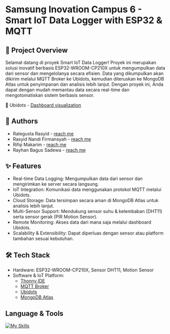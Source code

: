 # Samsung Inovation Campus 6 - Smart IoT Data Logger with ESP32 & MQTT

## 📌 Project Overview

Selamat datang di proyek Smart IoT Data Logger! Proyek ini merupakan solusi inovatif berbasis ESP32-WROOM-CP210X untuk mengumpulkan data dari sensor dan mengelolanya secara efisien. Data yang dikumpulkan akan dikirim melalui MQTT Broker ke Ubidots, kemudian diteruskan ke MongoDB Atlas untuk penyimpanan dan analisis lebih lanjut. Dengan proyek ini, Anda dapat dengan mudah memantau data secara real-time dan mengotomatiskan sistem berbasis sensor.

🚀 Ubidots - [Dashboard visualization](https://stem.ubidots.com/app/dashboards/67b92b5d39cee11b203d2526)

## 📣 Authors

- Ralegusta Rasyid - [reach me](https://github.com/Ralegusta)
- Rasyid Nandi Firmansyah - [reach me](https://github.com/rasyidfirmans)
- Rifqi Makarim - [reach me](https://github.com/RifqiMakarim)
- Rayhan Bagus Sadewa - [reach me](https://github.com/rayhanbss)

## ✨ Features

- Real-time Data Logging: Mengumpulkan data dari sensor dan mengirimkan ke server secara langsung.
- IoT Integration: Komunikasi data menggunakan protokol MQTT melalui Ubidots.
- Cloud Storage: Data tersimpan secara aman di MongoDB Atlas untuk analisis lebih lanjut.
- Multi-Sensor Support: Mendukung sensor suhu & kelembaban (DHT11) serta sensor gerak (PIR Motion Sensor).
- Remote Monitoring: Akses data dari mana saja melalui dashboard Ubidots.
- Scalability & Extensibility: Dapat diperluas dengan sensor atau platform tambahan sesuai kebutuhan.

## 🛠️ Tech Stack

- Hardware: ESP32-WROOM-CP210X, Sensor DHT11, Motion Sensor
- Software & IoT Platform:
  - [Thonny IDE](https://thonny.org/)
  - [MQTT Broker](https://mqttx.app/web)
  - [Ubidots](https://ubidots.com/)
  - [MongoDB Atlas](https://www.mongodb.com/products/platform/atlas-database)

## Language & Tools

[![My Skills](https://skillicons.dev/icons?i=python,mongodb,flask,postman)](https://skillicons.dev)
